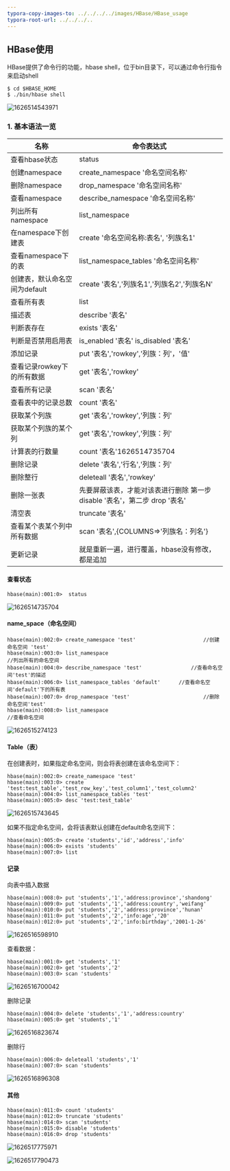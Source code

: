 ```yaml
---
typora-copy-images-to: ../../../../images/HBase/HBase_usage
typora-root-url: ../../../..
---
```


## HBase使用

HBase提供了命令行的功能，hbase shell，位于bin目录下，可以通过命令行指令来启动shell

```shell
$ cd $HBASE_HOME
$ ./bin/hbase shell
```

![1626514543971](/images/HBase/HBase_usage/1626514543971.png)

### 1. 基本语法一览

| 名称                          | 命令表达式                                                   |
| ----------------------------- | ------------------------------------------------------------ |
| 查看hbase状态                 | status                                                       |
| 创建namespace                 | create_namespace '命名空间名称'                              |
| 删除namespace                 | drop_namespace '命名空间名称'                                |
| 查看namespace                 | describe_namespace '命名空间名称'                            |
| 列出所有namespace             | list_namespace                                               |
| 在namespace下创建表           | create '命名空间名称:表名', '列族名1'                        |
| 查看namespace下的表           | list_namespace_tables '命名空间名称'                         |
| 创建表，默认命名空间为default | create '表名','列族名1','列族名2','列族名N'                  |
| 查看所有表                    | list                                                         |
| 描述表                        | describe '表名'                                              |
| 判断表存在                    | exists '表名'                                                |
| 判断是否禁用启用表            | is_enabled '表名' is_disabled '表名'                         |
| 添加记录                      | put '表名','rowkey','列族：列'，'值'                         |
| 查看记录rowkey下的所有数据    | get '表名','rowkey'                                          |
| 查看所有记录                  | scan '表名'                                                  |
| 查看表中的记录总数            | count '表名'                                                 |
| 获取某个列族                  | get  '表名','rowkey','列族：列'                              |
| 获取某个列族的某个列          | get '表名','rowkey','列族：列'                               |
| 计算表的行数量                | count '表名'1626514735704                                    |
| 删除记录                      | delete '表名','行名','列族：列'                              |
| 删除整行                      | deleteall '表名','rowkey'                                    |
| 删除一张表                    | 先要屏蔽该表，才能对该表进行删除 第一步 disable '表名'，第二步 drop '表名' |
| 清空表                        | truncate '表名'                                              |
| 查看某个表某个列中所有数据    | scan '表名',{COLUMNS=>'列族名：列名'}                        |
| 更新记录                      | 就是重新一遍，进行覆盖，hbase没有修改，都是追加              |

#### 查看状态

```shell
hbase(main):001:0>  status 
```

![1626514735704](/images/HBase/HBase_usage/1626514735704.png)

#### name_space（命名空间）

```shell
hbase(main):002:0> create_namespace 'test'						//创建命名空间 'test'
hbase(main):003:0> list_namespace										//列出所有的命名空间
hbase(main):004:0> describe_namespace 'test'				//查看命名空间'test'的描述
hbase(main):006:0> list_namespace_tables 'default'		//查看命名空间'default'下的所有表
hbase(main):007:0> drop_namespace 'test'						//删除命名空间'test'
hbase(main):008:0> list_namespace										//查看命名空间
```

![1626515274123](/images/HBase/HBase_usage/1626515274123.png)

#### Table（表）

在创建表时，如果指定命名空间，则会将表创建在该命名空间下：

```shell
hbase(main):002:0> create_namespace 'test'
hbase(main):003:0> create 'test:test_table','test_row_key','test_column1','test_column2'
hbase(main):004:0> list_namespace_tables 'test'
hbase(main):005:0> desc 'test:test_table'
```

![1626515743645](/images/HBase/HBase_usage/1626515743645.png)

如果不指定命名空间，会将该表默认创建在default命名空间下：

```shell
hbase(main):005:0> create 'students','id','address','info'
hbase(main):006:0> exists 'students'
hbase(main):007:0> list
```

#### 记录

向表中插入数据

```shell
hbase(main):008:0> put 'students','1','address:province','shandong'
hbase(main):009:0> put 'students','1','address:country','weifang'
hbase(main):010:0> put 'students','2','address:province','hunan'
hbase(main):011:0> put 'students','2','info:age','20'
hbase(main):012:0> put 'students','2','info:birthday','2001-1-26'
```

![1626516598910](/images/HBase/HBase_usage/1626516598910.png)

查看数据：

```shell
hbase(main):001:0> get 'students','1'
hbase(main):002:0> get 'students','2'
hbase(main):003:0> scan 'students'
```

![1626516700042](/images/HBase/HBase_usage/1626516700042.png)

删除记录

```shell
hbase(main):004:0> delete 'students','1','address:country'
hbase(main):005:0> get 'students','1'
```

![1626516823674](/images/HBase/HBase_usage/1626516823674.png)

删除行

```shell
hbase(main):006:0> deleteall 'students','1'
hbase(main):007:0> scan 'students'
```

![1626516896308](/images/HBase/HBase_usage/1626516896308.png)

#### 其他

```shell
hbase(main):011:0> count 'students'
hbase(main):012:0> truncate 'students'
hbase(main):014:0> scan 'students'
hbase(main):015:0> disable 'students'
hbase(main):016:0> drop 'students'
```

![1626517775971](/images/HBase/HBase_usage/1626517775971.png)

![1626517790473](/images/HBase/HBase_usage/1626517790473.png)

